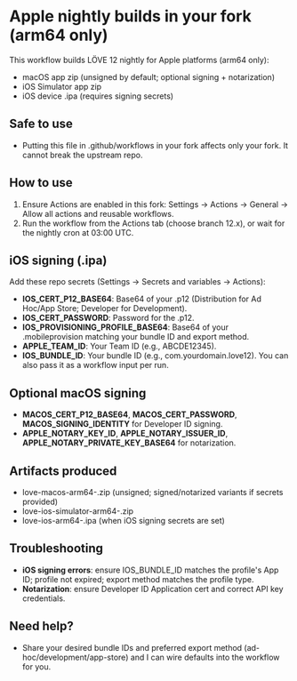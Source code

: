 # Apple nightly builds in your fork (arm64 only)

This workflow builds LÖVE 12 nightly for Apple platforms (arm64 only):
- macOS app zip (unsigned by default; optional signing + notarization)
- iOS Simulator app zip
- iOS device .ipa (requires signing secrets)

## Safe to use
- Putting this file in .github/workflows in your fork affects only your fork. It cannot break the upstream repo.

## How to use
1) Ensure Actions are enabled in this fork: Settings → Actions → General → Allow all actions and reusable workflows.
2) Run the workflow from the Actions tab (choose branch 12.x), or wait for the nightly cron at 03:00 UTC.

## iOS signing (.ipa)
Add these repo secrets (Settings → Secrets and variables → Actions):
- **IOS_CERT_P12_BASE64**: Base64 of your .p12 (Distribution for Ad Hoc/App Store; Developer for Development).
- **IOS_CERT_PASSWORD**: Password for the .p12.
- **IOS_PROVISIONING_PROFILE_BASE64**: Base64 of your .mobileprovision matching your bundle ID and export method.
- **APPLE_TEAM_ID**: Your Team ID (e.g., ABCDE12345).
- **IOS_BUNDLE_ID**: Your bundle ID (e.g., com.yourdomain.love12). You can also pass it as a workflow input per run.

## Optional macOS signing
- **MACOS_CERT_P12_BASE64**, **MACOS_CERT_PASSWORD**, **MACOS_SIGNING_IDENTITY** for Developer ID signing.
- **APPLE_NOTARY_KEY_ID**, **APPLE_NOTARY_ISSUER_ID**, **APPLE_NOTARY_PRIVATE_KEY_BASE64** for notarization.

## Artifacts produced
- love-macos-arm64-<sha>.zip (unsigned; signed/notarized variants if secrets provided)
- love-ios-simulator-arm64-<sha>.zip
- love-ios-arm64-<sha>.ipa (when iOS signing secrets are set)

## Troubleshooting
- **iOS signing errors**: ensure IOS_BUNDLE_ID matches the profile's App ID; profile not expired; export method matches the profile type.
- **Notarization**: ensure Developer ID Application cert and correct API key credentials.

## Need help?
- Share your desired bundle IDs and preferred export method (ad-hoc/development/app-store) and I can wire defaults into the workflow for you.